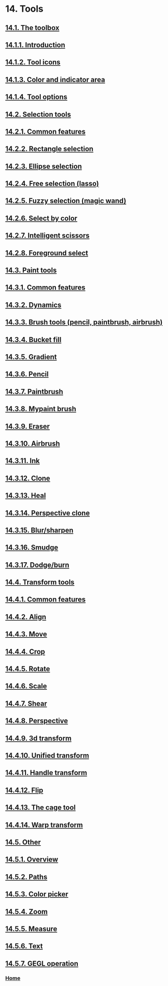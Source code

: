 # 14. Tools

## [14.1. The toolbox](./14-01-00-the-toolbox.md)
## [14.1.1. Introduction](./14-01-01-introduction.md)
## [14.1.2. Tool icons](./14-01-02-tool-icons.md)
## [14.1.3. Color and indicator area](./14-01-03-00-color-and-indicator-area.md)
## [14.1.4. Tool options](./14-01-04-00-tool-options.md)
## [14.2. Selection tools](./14-02-00-selection-tools.md)
## [14.2.1. Common features](./14-02-01-common-features.md)
## [14.2.2. Rectangle selection](./14-02-02-rectangle-selection.md)
## [14.2.3. Ellipse selection](./14-02-03-ellipse-selection.md)
## [14.2.4. Free selection (lasso)](./14-02-04-free-selection-lasso.md)
## [14.2.5. Fuzzy selection (magic wand)](./14-02-05-fuzzy-selection-magic-wand.md)
## [14.2.6. Select by color](./14-02-06-select-by-color.md)
## [14.2.7. Intelligent scissors](./14-02-07-intelligent-scissors.md)
## [14.2.8. Foreground select](./14-02-08-foreground-select.md)
## [14.3. Paint tools](./14-03-00-paint-tools.md)
## [14.3.1. Common features](./14-03-01-00-common-features.md)
## [14.3.2. Dynamics](./14-03-02-00-dynamics.md)
## [14.3.3. Brush tools (pencil, paintbrush, airbrush)](./14-03-03-brush-tools-pencil-paintbrush-airbrush.md)
## [14.3.4. Bucket fill](./14-03-04-bucket-fill.md)
## [14.3.5. Gradient](./14-03-05-gradient.md)
## [14.3.6. Pencil](./14-03-06-pencil.md)
## [14.3.7. Paintbrush](./14-03-07-paintbrush.md)
## [14.3.8. Mypaint brush](./14-03-08-mypaint-brush.md)
## [14.3.9. Eraser](./14-03-09-eraser.md)
## [14.3.10. Airbrush](./14-03-10-airbrush.md)
## [14.3.11. Ink](./14-03-11-ink.md)
## [14.3.12. Clone](./14-03-12-clone.md)
## [14.3.13. Heal](./14-03-13-heal.md)
## [14.3.14. Perspective clone](./14-03-14-perspective-clone.md)
## [14.3.15. Blur/sharpen](./14-03-15-blur-sharpen.md)
## [14.3.16. Smudge](./14-03-16-smudge.md)
## [14.3.17. Dodge/burn](./14-03-17-dodge-burn.md)
## [14.4. Transform tools](./14-04-00-transform-tools.md)
## [14.4.1. Common features](./14-04-01-common-features.md)
## [14.4.2. Align](./14-04-02-align.md)
## [14.4.3. Move](./14-04-03-move.md)
## [14.4.4. Crop](./14-04-04-crop.md)
## [14.4.5. Rotate](./14-04-05-rotate.md)
## [14.4.6. Scale](./14-04-06-scale.md)
## [14.4.7. Shear](./14-04-07-shear.md)
## [14.4.8. Perspective](./14-04-08-perspective.md)
## [14.4.9. 3d transform](./14-04-09-3d-transform.md)
## [14.4.10. Unified transform](./14-04-10-unified-transform.md)
## [14.4.11. Handle transform](./14-04-11-handle-transform.md)
## [14.4.12. Flip](./14-04-12-flip.md)
## [14.4.13. The cage tool](./14-04-13-the-cage-tool.md)
## [14.4.14. Warp transform](./14-04-14-warp-transform.md)
## [14.5. Other](./14-05-00-other.md)
## [14.5.1. Overview](./14-05-01-overview.md)
## [14.5.2. Paths](./14-05-02-paths.md)
## [14.5.3. Color picker](./14-05-03-color-picker.md)
## [14.5.4. Zoom](./14-05-04-zoom.md)
## [14.5.5. Measure](./14-05-05-measure.md)
## [14.5.6. Text](./14-05-06-00-text.md)
## [14.5.7. GEGL operation](./14-05-07-gegl-operation.md)

### [Home](./00-home.md)

